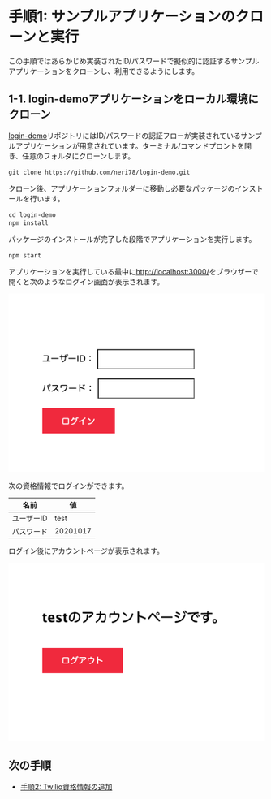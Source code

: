 # 手順1: サンプルアプリケーションのクローンと実行

この手順ではあらかじめ実装されたID/パスワードで擬似的に認証するサンプルアプリケーションをクローンし、利用できるようにします。

## 1-1. login-demoアプリケーションをローカル環境にクローン

[login-demo](https://github.com/neri78/login-demo)リポジトリにはID/パスワードの認証フローが実装されているサンプルアプリケーションが用意されています。ターミナル/コマンドプロントを開き、任意のフォルダにクローンします。

```
git clone https://github.com/neri78/login-demo.git
```

クローン後、アプリケーションフォルダーに移動し必要なパッケージのインストールを行います。

```
cd login-demo
npm install
```

パッケージのインストールが完了した段階でアプリケーションを実行します。

```
npm start
```
アプリケーションを実行している最中に[http://localhost:3000/](http://localhost:3000/)をブラウザーで開くと次のようなログイン画面が表示されます。

![ログイン画面](../assets/02-login.png)

次の資格情報でログインができます。

|  名前  |  値  |
| ---- | ---- |
|  ユーザーID  |  test  |
|  パスワード  |  20201017  |

ログイン後にアカウントページが表示されます。

![アカウントページ](../assets/02-account.png)



## 次の手順

- [手順2: Twilio資格情報の追加](02-Add-Environment-Variables.md)